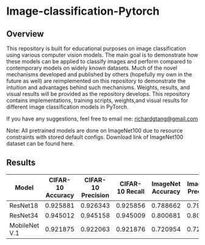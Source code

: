 # Image-classification-Pytorch

## Overview
This repository is built for educational purposes on image classification using various computer vision models. The main goal is to demonstrate how these models can be applied to classify images and perform compared to contemporary models on widely known datasets. Much of the novel mechanisms developed and published by others (hopefully my own in the future as well) are reimplemented on this repository to demonstrate the intuition and advantages behind such mechanisms. Weights, results, and visual results will be provided as the repository develops. This repository contains implementations, training scripts, weights,and visual results for different image classification models in PyTorch. 

If you have any suggestions, feel free to email me: richardgtang@gmail.com

Note: All pretrained models are done on ImageNet100 due to resource constraints with stored default configs. Download link of ImageNet100 dataset can be found here.

## Results
| Model         | CIFAR-10 Accuracy | CIFAR-10 Precision | CIFAR-10 Recall | ImageNet Accuracy | ImageNet Precision | ImageNet Recall | MNIST Accuracy | MNIST Precision | MNIST Recall |
|---------------|--------------------|--------------------|-----------------|-------------------|--------------------|-----------------|----------------|-----------------|--------------|
| ResNet18      |      0.925881      |      0.926343      |     0.925856    |     0.788662      |      0.791496      |     0.788738    |                |                 |              |
| ResNet34      |      0.945012      |      0.945158      |     0.945009    |     0.800681      |      0.802748      |     0.800717    |                |                 |              |
| MobileNet V.1 |      0.921875      |      0.922063      |     0.921876    |     0.720954      |      0.722931      |     0.720955    |                |                 |              |
